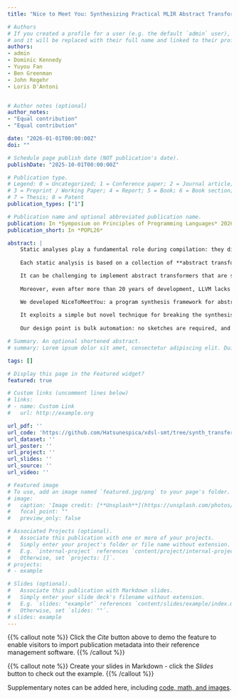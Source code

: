 ```yaml
---
title: "Nice to Meet You: Synthesizing Practical MLIR Abstract Transformers"

# Authors
# If you created a profile for a user (e.g. the default `admin` user), write the username (folder name) here 
# and it will be replaced with their full name and linked to their profile.
authors:
- admin
- Dominic Kennedy
- Yuyou Fan
- Ben Greenman
- John Regehr
- Loris D'Antoni


# Author notes (optional)
author_notes:
- "Equal contribution"
- "Equal contribution"

date: "2026-01-01T00:00:00Z"
doi: ""

# Schedule page publish date (NOT publication's date).
publishDate: "2025-10-01T00:00:00Z"

# Publication type.
# Legend: 0 = Uncategorized; 1 = Conference paper; 2 = Journal article;
# 3 = Preprint / Working Paper; 4 = Report; 5 = Book; 6 = Book section;
# 7 = Thesis; 8 = Patent
publication_types: ["1"]

# Publication name and optional abbreviated publication name.
publication: In *Symposium on Principles of Programming Languages* 2026
publication_short: In *POPL26*

abstract: |
    Static analyses play a fundamental role during compilation: they discover facts that are true in all executions of the code being compiled, and then these facts are used to justify optimizations and diagnostics.
    
    Each static analysis is based on a collection of **abstract transformers** that provide abstract semantics for the concrete instructions that make up a program.

    It can be challenging to implement abstract transformers that are sound, precise, and efficient---and in fact both LLVM and GCC have suffered from miscompilations caused by unsound abstract transformers.
    
    Moreover, even after more than 20 years of development, LLVM lacks abstract transformers for some instructions in its intermediate representation (IR).

    We developed NiceToMeetYou: a program synthesis framework for abstract transformers that are aimed at the kind of non-relational integer abstract domains that are heavily used by today's production compilers.
    
    It exploits a simple but novel technique for breaking the synthesis problem into parts: each of our transformers is the meet of a collection of simpler, sound transformers that are synthesized such that each new piece fills a gap in the precision of the final transformer. 
    
    Our design point is bulk automation: no sketches are required, and formal semantics for IR instructions were previously created using an SMT dialect of MLIR. Each of our synthesized transformers is provably sound, and some of them are more precise than those provided by LLVM

# Summary. An optional shortened abstract.
# summary: Lorem ipsum dolor sit amet, consectetur adipiscing elit. Duis posuere tellus ac convallis placerat. Proin tincidunt magna sed ex sollicitudin condimentum.

tags: []

# Display this page in the Featured widget?
featured: true

# Custom links (uncomment lines below)
# links:
# - name: Custom Link
#   url: http://example.org

url_pdf: ''
url_code: 'https://github.com/Hatsunespica/xdsl-smt/tree/synth_transfer/xdsl_smt'
url_dataset: ''
url_poster: ''
url_project: ''
url_slides: ''
url_source: ''
url_video: ''

# Featured image
# To use, add an image named `featured.jpg/png` to your page's folder. 
# image:
#   caption: 'Image credit: [**Unsplash**](https://unsplash.com/photos/pLCdAaMFLTE)'
#   focal_point: ""
#   preview_only: false

# Associated Projects (optional).
#   Associate this publication with one or more of your projects.
#   Simply enter your project's folder or file name without extension.
#   E.g. `internal-project` references `content/project/internal-project/index.md`.
#   Otherwise, set `projects: []`.
# projects:
# - example

# Slides (optional).
#   Associate this publication with Markdown slides.
#   Simply enter your slide deck's filename without extension.
#   E.g. `slides: "example"` references `content/slides/example/index.md`.
#   Otherwise, set `slides: ""`.
# slides: example
---
```


{{% callout note %}}
Click the *Cite* button above to demo the feature to enable visitors to import publication metadata into their reference management software.
{{% /callout %}}

{{% callout note %}}
Create your slides in Markdown - click the *Slides* button to check out the example.
{{% /callout %}}

Supplementary notes can be added here, including [code, math, and images](https://wowchemy.com/docs/writing-markdown-latex/).
